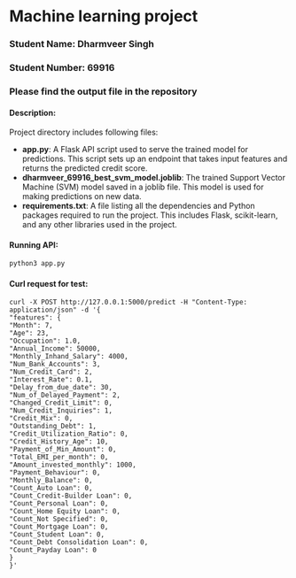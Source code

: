 # Machine learning project

### Student Name: Dharmveer Singh

### Student Number: 69916

### Please find the output file in the repository

#### Description:

Project directory includes following files:

- **app.py**: A Flask API script used to serve the trained model for predictions. This script sets up an endpoint that takes input features and returns the predicted credit score.
- **dharmveer_69916_best_svm_model.joblib**: The trained Support Vector Machine (SVM) model saved in a joblib file. This model is used for making predictions on new data.
- **requirements.txt**: A file listing all the dependencies and Python packages required to run the project. This includes Flask, scikit-learn, and any other libraries used in the project.

#### Running API:

```bash
python3 app.py
```

#### Curl request for test:

```
curl -X POST http://127.0.0.1:5000/predict -H "Content-Type: application/json" -d '{
"features": {
"Month": 7,
"Age": 23,
"Occupation": 1.0,
"Annual_Income": 50000,
"Monthly_Inhand_Salary": 4000,
"Num_Bank_Accounts": 3,
"Num_Credit_Card": 2,
"Interest_Rate": 0.1,
"Delay_from_due_date": 30,
"Num_of_Delayed_Payment": 2,
"Changed_Credit_Limit": 0,
"Num_Credit_Inquiries": 1,
"Credit_Mix": 0,
"Outstanding_Debt": 1,
"Credit_Utilization_Ratio": 0,
"Credit_History_Age": 10,
"Payment_of_Min_Amount": 0,
"Total_EMI_per_month": 0,
"Amount_invested_monthly": 1000,
"Payment_Behaviour": 0,
"Monthly_Balance": 0,
"Count_Auto Loan": 0,
"Count_Credit-Builder Loan": 0,
"Count_Personal Loan": 0,
"Count_Home Equity Loan": 0,
"Count_Not Specified": 0,
"Count_Mortgage Loan": 0,
"Count_Student Loan": 0,
"Count_Debt Consolidation Loan": 0,
"Count_Payday Loan": 0
}
}'
```
